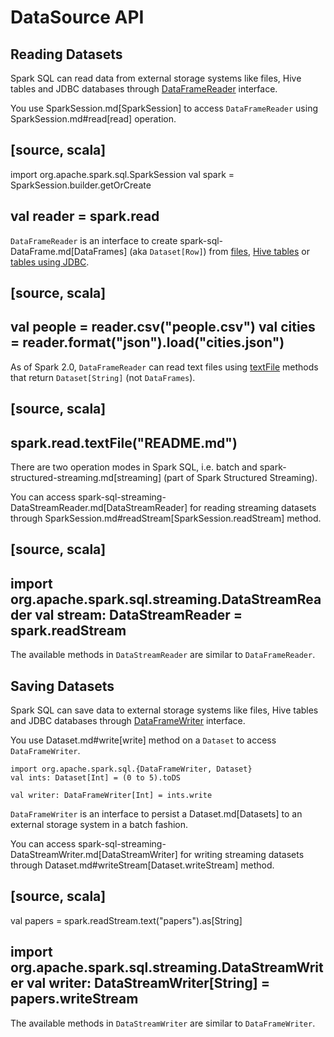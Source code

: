 # DataSource API

## Reading Datasets

Spark SQL can read data from external storage systems like files, Hive tables and JDBC databases through [DataFrameReader](DataFrameReader.md) interface.

You use SparkSession.md[SparkSession] to access `DataFrameReader` using SparkSession.md#read[read] operation.

[source, scala]
----
import org.apache.spark.sql.SparkSession
val spark = SparkSession.builder.getOrCreate

val reader = spark.read
----

`DataFrameReader` is an interface to create spark-sql-DataFrame.md[DataFrames] (aka `Dataset[Row]`) from [files](DataFrameReader.md#creating-dataframes-from-files), [Hive tables](DataFrameReader.md#creating-dataframes-from-tables) or [tables using JDBC](DataFrameReader.md#jdbc).

[source, scala]
----
val people = reader.csv("people.csv")
val cities = reader.format("json").load("cities.json")
----

As of Spark 2.0, `DataFrameReader` can read text files using [textFile](DataFrameReader.md#textFile) methods that return `Dataset[String]` (not `DataFrames`).

[source, scala]
----
spark.read.textFile("README.md")
----

There are two operation modes in Spark SQL, i.e. batch and spark-structured-streaming.md[streaming] (part of Spark Structured Streaming).

You can access spark-sql-streaming-DataStreamReader.md[DataStreamReader] for reading streaming datasets through SparkSession.md#readStream[SparkSession.readStream] method.

[source, scala]
----
import org.apache.spark.sql.streaming.DataStreamReader
val stream: DataStreamReader = spark.readStream
----

The available methods in `DataStreamReader` are similar to `DataFrameReader`.

## Saving Datasets

Spark SQL can save data to external storage systems like files, Hive tables and JDBC databases through [DataFrameWriter](DataFrameWriter.md) interface.

You use Dataset.md#write[write] method on a `Dataset` to access `DataFrameWriter`.

```text
import org.apache.spark.sql.{DataFrameWriter, Dataset}
val ints: Dataset[Int] = (0 to 5).toDS

val writer: DataFrameWriter[Int] = ints.write
```

`DataFrameWriter` is an interface to persist a Dataset.md[Datasets] to an external storage system in a batch fashion.

You can access spark-sql-streaming-DataStreamWriter.md[DataStreamWriter] for writing streaming datasets through Dataset.md#writeStream[Dataset.writeStream] method.

[source, scala]
----
val papers = spark.readStream.text("papers").as[String]

import org.apache.spark.sql.streaming.DataStreamWriter
val writer: DataStreamWriter[String] = papers.writeStream
----

The available methods in `DataStreamWriter` are similar to `DataFrameWriter`.
